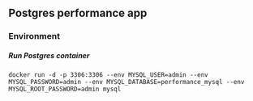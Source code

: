## Postgres performance app
### Environment
##### Run Postgres container
`docker run -d -p 3306:3306 --env MYSQL_USER=admin --env MYSQL_PASSWORD=admin --env MYSQL_DATABASE=performance_mysql --env MYSQL_ROOT_PASSWORD=admin mysql`